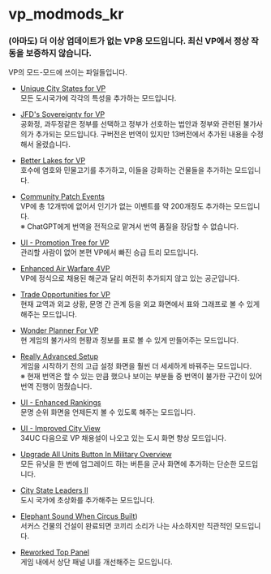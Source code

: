 # vp_modmods_kr

### (아마도) 더 이상 업데이트가 없는 VP용 모드입니다. 최신 VP에서 정상 작동을 보증하지 않습니다.

VP의 모드-모드에 쓰이는 파일들입니다.

- [Unique City States for VP](https://gall.dcinside.com/civilization/265235)  
  모든 도시국가에 각각의 특성을 추가하는 모드입니다.

- [JFD's Sovereignty for VP](https://gall.dcinside.com/civilization/275728)  
  공화정, 과두정같은 정부를 선택하고 정부가 선호하는 법안과 정부와 관련된 불가사의가 추가되는 모드입니다. 구버전은 번역이 있지만 13버전에서 추가된 내용을 수정해서 올렸습니다.

- [Better Lakes for VP](https://forums.civfanatics.com/resources/better-lakes-for-vp.28446/)  
  호수에 염호와 민물고기를 추가하고, 이들을 강화하는 건물들을 추가하는 모드입니다.

- [Community Patch Events](https://forums.civfanatics.com/threads/community-patch-events-development.569321/)  
  VP에 총 12개밖에 없어서 인기가 없는 이벤트를 약 200개정도 추가하는 모드입니다.  
  ※ ChatGPT에게 번역을 전적으로 맡겨서 번역 품질을 장담할 수 없습니다.

- [UI - Promotion Tree for VP](https://forums.civfanatics.com/threads/ui-promotion-tree-for-vp.690546/)  
  관리할 사람이 없어 본편 VP에서 빠진 승급 트리 모드입니다.

- [Enhanced Air Warfare 4VP](https://forums.civfanatics.com/threads/enhanced-air-warfare-4vp.656114/post-16250264)  
  VP에 정식으로 채용된 해군과 달리 여전히 추가되지 않고 있는 공군입니다.

- [Trade Opportunities for VP](https://forums.civfanatics.com/threads/trade-opportunities-for-vp.636230/)  
  현재 교역과 외교 상황, 문명 간 관계 등을 외교 화면에서 표와 그래프로 볼 수 있게 해주는 모드입니다.

- [Wonder Planner For VP](https://forums.civfanatics.com/threads/wonder-planner-for-vp.636588/)  
  현 게임의 불가사의 현황과 정보를 표로 볼 수 있게 만들어주는 모드입니다.

- [Really Advanced Setup](https://forums.civfanatics.com/threads/really-advanced-setup.486324/)  
  게임을 시작하기 전의 고급 설정 화면을 훨씬 더 세세하게 바꿔주는 모드입니다.  
  ※ 현재 번역은 할 수 있는 만큼 했으나 보이는 부분들 중 번역이 불가한 구간이 있어 번역 진행이 멈췄습니다.

- [UI - Enhanced Rankings](https://www.picknmixmods.com/mods/CivV/UI/Enhanced%20Rankings.html)  
  문명 순위 화면을 언제든지 볼 수 있도록 해주는 모드입니다.

- [UI - Improved City View](https://forums.civfanatics.com/threads/ui-improved-city-view-vox-populi-with-eui.627067/post-16473637)  
  34UC 다음으로 VP 채용설이 나오고 있는 도시 화면 향상 모드입니다.

- [Upgrade All Units Button In Military Overview](https://forums.civfanatics.com/resources/upgrade-all-units-button-in-military-overview.30443/)  
  모든 유닛을 한 번에 업그레이드 하는 버튼을 군사 화면에 추가하는 단순한 모드입니다.

- [City State Leaders II](https://forums.civfanatics.com/threads/city-states-leaders-ii.473670/)  
  도시 국가에 초상화를 추가해주는 모드입니다.

- [Elephant Sound When Circus Built](https://forums.civfanatics.com/threads/elephant-sound-when-circus-built.690742/))  
  서커스 건물의 건설이 완료되면 코끼리 소리가 나는 사소하지만 직관적인 모드입니다.

- [Reworked Top Panel](https://forums.civfanatics.com/threads/bals-qol-ui-mods-and-stuff-linked-units-assign-all-to-project-commander-borders-military-log-etc.674267/post-16460166)  
  게임 내에서 상단 패널 UI를 개선해주는 모드입니다.
